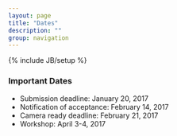 ```yaml
---
layout: page
title: "Dates"
description: ""
group: navigation
---
```

{% include JB/setup %}

### Important Dates

* Submission deadline: January 20, 2017
* Notification of acceptance: February 14, 2017
* Camera ready deadline: February 21, 2017
* Workshop: April 3-4, 2017
